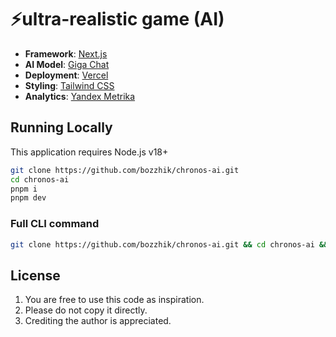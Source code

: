 # ⚡️ultra-realistic game (AI)

- **Framework**: [Next.js](https://nextjs.org/)
- **AI Model**: [Giga Chat](https://giga.chat/)
- **Deployment**: [Vercel](https://vercel.com)
- **Styling**: [Tailwind CSS](https://tailwindcss.com)
- **Analytics**: [Yandex Metrika](https://metrika.yandex.ru/promo/product)

## Running Locally

This application requires Node.js v18+

```bash
git clone https://github.com/bozzhik/chronos-ai.git
cd chronos-ai
pnpm i
pnpm dev
```

### Full CLI command

```bash
git clone https://github.com/bozzhik/chronos-ai.git && cd chronos-ai && pnpm i && code .
```

## License

1. You are free to use this code as inspiration.
2. Please do not copy it directly.
3. Crediting the author is appreciated.

